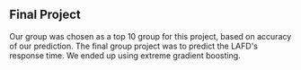## Final Project
Our group was chosen as a top 10 group for this project, based on accuracy of our prediction. The final group project was to predict the LAFD's response time. We ended up using extreme gradient boosting.
